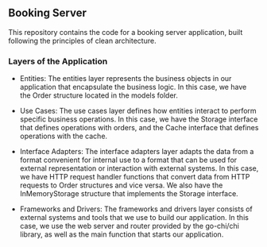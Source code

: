 ## Booking Server

This repository contains the code for a booking server application, built following the principles of clean architecture.

### Layers of the Application

* Entities: The entities layer represents the business objects in our application that encapsulate the business logic. In this case, we have the Order structure located in the models folder.

* Use Cases: The use cases layer defines how entities interact to perform specific business operations. In this case, we have the Storage interface that defines operations with orders, and the Cache interface that defines operations with the cache.

* Interface Adapters: The interface adapters layer adapts the data from a format convenient for internal use to a format that can be used for external representation or interaction with external systems. In this case, we have HTTP request handler functions that convert data from HTTP requests to Order structures and vice versa. We also have the InMemoryStorage structure that implements the Storage interface.

* Frameworks and Drivers: The frameworks and drivers layer consists of external systems and tools that we use to build our application. In this case, we use the web server and router provided by the go-chi/chi library, as well as the main function that starts our application.